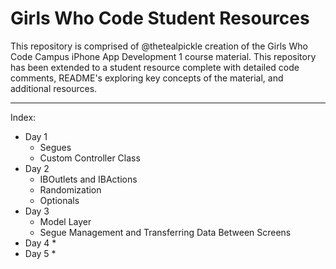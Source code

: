 # Girls Who Code Student Resources
This repository is comprised of @thetealpickle creation of the Girls Who Code Campus iPhone App Development 1 course material.
This repository has been extended to a student resource complete with detailed code comments, README's exploring key concepts of the material, and additional resources. 


- - - -
Index:<br>
* Day 1
	* Segues
	* Custom Controller Class
* Day 2
	* IBOutlets and IBActions
	* Randomization
	* Optionals
* Day 3
	* Model Layer
	* Segue Management and Transferring Data Between Screens
* Day 4
	*
* Day 5
	* 
